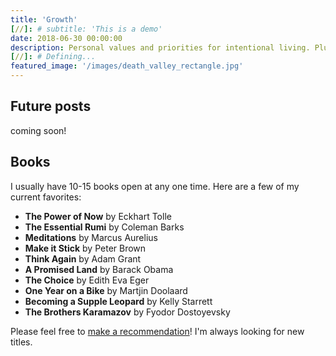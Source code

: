 ```yaml
---
title: 'Growth'
[//]: # subtitle: 'This is a demo'
date: 2018-06-30 00:00:00
description: Personal values and priorities for intentional living. Plus a few books I'm currently reading
[//]: # Defining...
featured_image: '/images/death_valley_rectangle.jpg'
---
```

## Future posts

coming soon!

## Books

I usually have 10-15 books open at any one time. Here are a few of my current favorites:
* <b>The Power of Now</b> by Eckhart Tolle
* <b>The Essential Rumi</b> by Coleman Barks
* <b>Meditations</b> by Marcus Aurelius
* <b>Make it Stick</b> by Peter Brown
* <b>Think Again</b> by Adam Grant
* <b>A Promised Land</b> by Barack Obama
* <b>The Choice</b> by Edith Eva Eger
* <b>One Year on a Bike</b> by Martjin Doolaard
* <b>Becoming a Supple Leopard</b> by Kelly Starrett
* <b>The Brothers Karamazov</b> by Fyodor Dostoyevsky

<!-- * <b>The Power of Now</b> by Eckhart Tolle - mindfulness
* <b>The Essential Rumi</b>, compiled by Coleman Barks - poetry
* <b>Meditations</b> by Marcus Aurelius - stoicism
* <b>Make it Stick</b> by Peter Brown - effective learning
* <b>Think Again</b> by Adam Grant - perspective
* <b>A Promised Land</b> by Barack Obama - biography
* <b>The Choice</b> by Edith Eva Eger - biography, psychology
* <b>One Year on a Bike</b> by Martjin Doolaard - adventure
* <b>Becoming a Supple Leopard</b> by Kelly Starrett - physical training
* <b>The Brothers Karamazov</b> by Fyodor Dostoyevsky - fiction, philosophy -->

Please feel free to <a href="/about/#contact">make a recommendation</a>! I'm always looking for new titles.
